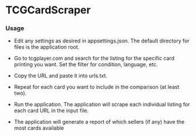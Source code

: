 # TCGCardScraper

### Usage
- Edit any settings as desired in appsettings.json. The default directory for files is the application root.
  
- Go to tcgplayer.com and search for the listing for the specific card printing you want.  Set the filter for condition, language, etc.
  
- Copy the URL and paste it into urls.txt.
  
- Repeat for each card you want to include in the comparison (at least two).

- Run the application.  The application will scrape each individual listing for each card URL in the input file.

- The application will generate a report of which sellers (if any) have the most cards available 
